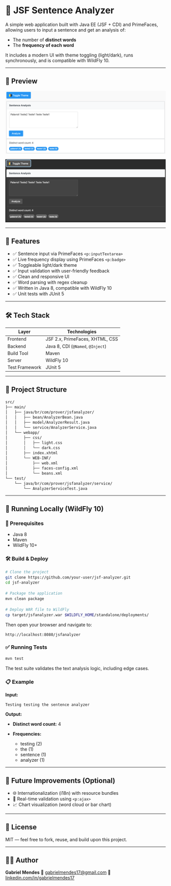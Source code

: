 # 📝 JSF Sentence Analyzer

A simple web application built with Java EE (JSF + CDI) and PrimeFaces, allowing users to input a sentence and get an analysis of:

* The number of **distinct words**
* The **frequency of each word**

It includes a modern UI with theme toggling (light/dark), runs synchronously, and is compatible with WildFly 10.

---

## 📸 Preview

<p align="center">
  <img src="docs/screenshot-light.png" alt="Light Theme" width="600"/>
</p>

<p align="center">
  <img src="docs/screenshot-dark.png" alt="Dark Theme" width="600"/>
</p>

---

## 🚀 Features

* ✅ Sentence input via PrimeFaces `<p:inputTextarea>`
* ✅ Live frequency display using PrimeFaces `<p:badge>`
* ✅ Toggleable light/dark theme
* ✅ Input validation with user-friendly feedback
* ✅ Clean and responsive UI
* ✅ Word parsing with regex cleanup
* ✅ Written in Java 8, compatible with WildFly 10
* ✅ Unit tests with JUnit 5

---

## 🛠️ Tech Stack

| Layer          | Technologies                      |
| -------------- | --------------------------------- |
| Frontend       | JSF 2.x, PrimeFaces, XHTML, CSS   |
| Backend        | Java 8, CDI (`@Named`, `@Inject`) |
| Build Tool     | Maven                             |
| Server         | WildFly 10                        |
| Test Framework | JUnit 5                           |

---

## 🧾 Project Structure

```
src/
├── main/
│   ├── java/br/com/prover/jsfanalyzer/
│   │   ├── bean/AnalyzerBean.java
│   │   ├── model/AnalyzerResult.java
│   │   └── service/AnalyzerService.java
│   └── webapp/
│       ├── css/
│       │   ├── light.css
│       │   └── dark.css
│       ├── index.xhtml
│       └── WEB-INF/
│           ├── web.xml
│           ├── faces-config.xml
│           └── beans.xml
└── test/
    └── java/br/com/prover/jsfanalyzer/service/
        └── AnalyzerServiceTest.java
```

---

## 🧪 Running Locally (WildFly 10)

### 📌 Prerequisites

* Java 8
* Maven
* WildFly 10+

### 🛠️ Build & Deploy

```bash
# Clone the project
git clone https://github.com/your-user/jsf-analyzer.git
cd jsf-analyzer

# Package the application
mvn clean package

# Deploy WAR file to WildFly
cp target/jsfanalyzer.war $WILDFLY_HOME/standalone/deployments/
```

Then open your browser and navigate to:

```
http://localhost:8080/jsfanalyzer
```

### ✅ Running Tests

```bash
mvn test
```

The test suite validates the text analysis logic, including edge cases.

### 📋 Example

**Input:**

```
Testing testing the sentence analyzer
```

**Output:**

* **Distinct word count:** 4
* **Frequencies:**

    * testing (2)
    * the (1)
    * sentence (1)
    * analyzer (1)

---

## 🧠 Future Improvements (Optional)

* 🌐 Internationalization (i18n) with resource bundles
* 💬 Real-time validation using `<p:ajax>`
* 📈 Chart visualization (word cloud or bar chart)

---

## 📄 License

MIT — feel free to fork, reuse, and build upon this project.

---

## 👨‍💻 Author

**Gabriel Mendes**
📧 [gabrielmendes17@gmail.com](mailto:gabrielmendes17@gmail.com)
🔗 [linkedin.com/in/gabrielmendes17](https://linkedin.com/in/gabrielmendes17)
